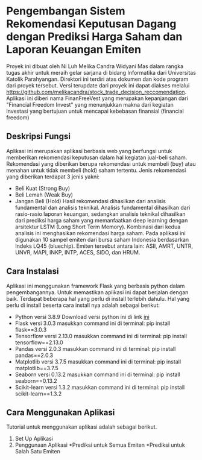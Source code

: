 # Pengembangan Sistem Rekomendasi Keputusan Dagang dengan Prediksi Harga Saham dan Laporan Keuangan Emiten

Proyek ini dibuat oleh Ni Luh Melika Candra Widyani Mas dalam rangka tugas akhir untuk meraih gelar sarjana di bidang Informatika dari Universitas Katolik Parahyangan. Direktori ini terdiri atas dokumen dan kode program dari proyek tersebut. Versi terupdate dari proyek ini dapat diakses melalui https://github.com/melikacandra/stock_trade_decision_reccomendation.
Aplikasi ini diberi nama FinanFreeVest yang merupakan kepanjangan dari "Financial Freedom Invest" yang menunjukkan makna dari kegiatan investasi yang bertujuan untuk mencapai kebebasan finansial (financial freedom)

## Deskripsi Fungsi

Aplikasi ini merupakan aplikasi berbasis web yang berfungsi untuk memberikan rekomendasi keputusan dalam hal kegiatan jual-beli saham. Rekomendasi yang diberikan berupa rekomendasi untuk membeli (buy) atau menahan untuk tidak membeli (hold) saham tertentu. Jenis rekomendasi yang diberikan terdapat 3 jenis yakni:
* Beli Kuat (Strong Buy)
* Beli Lemah (Weak Buy)
* Jangan Beli (Hold)
Hasil rekomendasi dihasilkan dari analisis fundamental dan analisis teknikal. Analisis fundamental dihasilkan dari rasio-rasio laporan keuangan, sedangkan analisis teknikal dihasilkan dari prediksi harga saham yang memanfaatkan deep learning dengan arsitektur LSTM (Long Short Term Memory). Kombinasi dari kedua analisis ini menghasikan rekomendasi harga saham. Pada aplikasi ini digunakan 10 sampel emiten dari bursa saham Indonesia berdasarkan Indeks LQ45 (bluechip). Emiten tersebut antara lain: ASII, AMRT, UNTR, UNVR, MAPI, INKP, INTP, ACES, SIDO, dan HRUM.

## Cara Instalasi
Aplikasi ini menggunakan framework Flask yang berbasis python dalam pengembangannya. Untuk memastikan aplikasi ini dapat berjalan dengan baik. Terdapat beberapa hal yang perlu di install terlebih dahulu. Hal yang perlu di install beserta cara install nya adalah sebagai berikut:
* Python versi 3.8.9
Download versi python ini di link [ini](https://www.python.org/downloads/release/python-389/)
* Flask versi 3.0.3 
masukkan command ini di terminal:
    pip install flask==3.0.3
* Tensorflow versi 2.13.0
masukkan command ini di terminal:
    pip install tensorflow==2.13.0
* Pandas versi 2.0.3
masukkan command ini di terminal:
    pip install pandas==2.0.3
* Matplotlib versi 3.7.5
masukkan command ini di terminal:
    pip install matplotlib==3.7.5
* Seaborn versi 0.13.2
masukkan command ini di terminal:
    pip install seaborn==0.13.2
* Scikit-learn versi 1.3.2
masukkan command ini di terminal:
    pip install scikit-learn==1.3.2
## Cara Menggunakan Aplikasi
Tutorial untuk menggunakan aplikasi adalah sebagai berikut.
1. Set Up Aplikasi
2. Penggunaan Aplikasi
*Prediksi untuk Semua Emiten
*Prediksi untuk Salah Satu Emiten